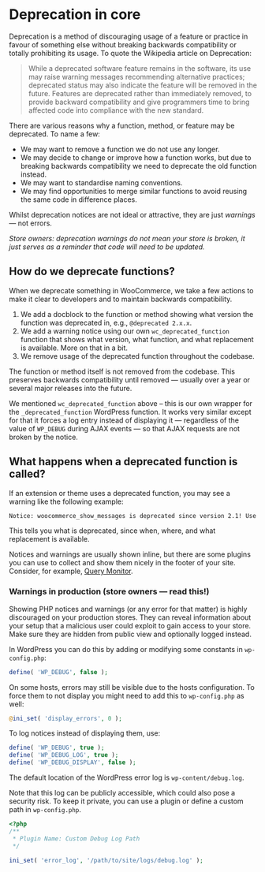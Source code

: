 # Deprecation in core

Deprecation is a method of discouraging usage of a feature or practice in favour of something else without breaking backwards compatibility or totally prohibiting its usage. To quote the Wikipedia article on Deprecation:

> While a deprecated software feature remains in the software, its use may raise warning messages recommending alternative practices; deprecated status may also indicate the feature will be removed in the future. Features are deprecated rather than immediately removed, to provide backward compatibility and give programmers time to bring affected code into compliance with the new standard.

There are various reasons why a function, method, or feature may be deprecated. To name a few:

- We may want to remove a function we do not use any longer.
- We may decide to change or improve how a function works, but due to breaking backwards compatibility we need to deprecate the old function instead.
- We may want to standardise naming conventions.
- We may find opportunities to merge similar functions to avoid reusing the same code in difference places.

Whilst deprecation notices are not ideal or attractive, they are just _warnings_ — not errors. 

_*Store owners:* deprecation warnings do not mean your store is broken, it just serves as a reminder that code will need to be updated._

## How do we deprecate functions?

When we deprecate something in WooCommerce, we take a few actions to make it clear to developers and to maintain backwards compatibility.

1. We add a docblock to the function or method showing what version the function was deprecated in, e.g., `@deprecated 2.x.x`.
2. We add a warning notice using our own `wc_deprecated_function` function that shows what version, what function, and what replacement is available. More on that in a bit.
3. We remove usage of the deprecated function throughout the codebase.

The function or method itself is not removed from the codebase. This preserves backwards compatibility until removed — usually over a year or several major releases into the future.

We mentioned `wc_deprecated_function` above – this is our own wrapper for the `_deprecated_function` WordPress function. It works very similar except for that it forces a log entry instead of displaying it — regardless of the value of `WP_DEBUG` during AJAX events — so that AJAX requests are not broken by the notice.

## What happens when a deprecated function is called?

If an extension or theme uses a deprecated function, you may see a warning like the following example:

```bash
Notice: woocommerce_show_messages is deprecated since version 2.1! Use wc_print_notices instead. in /srv/www/wordpress-default/wp-includes/functions.php on line 3783
```

This tells you what is deprecated, since when, where, and what replacement is available.

Notices and warnings are usually shown inline, but there are some plugins you can use to collect and show them nicely in the footer of your site. Consider, for example, [Query Monitor](https://wordpress.org/plugins/query-monitor/).

### Warnings in production (store owners — read this!)

Showing PHP notices and warnings (or any error for that matter) is highly discouraged on your production stores. They can reveal information about your setup that a malicious user could exploit to gain access to your store. Make sure they are hidden from public view and optionally logged instead.

In WordPress you can do this by adding or modifying some constants in `wp-config.php`:

```php
define( 'WP_DEBUG', false );
```

On some hosts, errors may still be visible due to the hosts configuration. To force them to not display you might need to add this to `wp-config.php` as well:

```php
@ini_set( 'display_errors', 0 );
```

To log notices instead of displaying them, use:

```php
define( 'WP_DEBUG', true );
define( 'WP_DEBUG_LOG', true );
define( 'WP_DEBUG_DISPLAY', false );
```

The default location of the WordPress error log is `wp-content/debug.log`.

Note that this log can be publicly accessible, which could also pose a security risk. To keep it private, you can use a plugin or define a custom path in `wp-config.php`.

```php
<?php
/**
 * Plugin Name: Custom Debug Log Path
 */

ini_set( 'error_log', '/path/to/site/logs/debug.log' );
```
